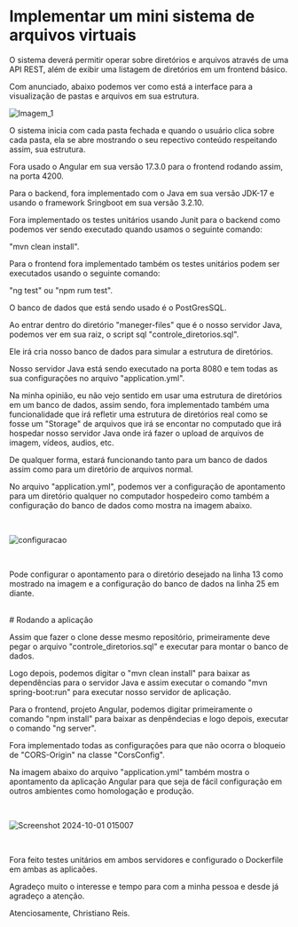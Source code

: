 # Implementar um mini sistema de arquivos virtuais

<p>O sistema deverá permitir operar sobre diretórios e arquivos através de uma API REST, além de exibir uma listagem de diretórios em um frontend básico.</p>
<p>Com anunciado, abaixo podemos ver como está a interface para a visualização de pastas e arquivos em sua estrutura.</p>

![Imagem_1](https://github.com/user-attachments/assets/a32f7c46-bc11-4d56-8970-fb933ce44248)

<p>O sistema inicia com cada pasta fechada e quando o usuário clica sobre cada pasta, ela se abre mostrando o seu repectivo conteúdo respeitando assim, sua estrutura.</p>
<p>Fora usado o Angular em sua versão 17.3.0 para o frontend rodando assim, na porta 4200.</p>
<p>Para o backend, fora implementado com o Java em sua versão JDK-17 e usando o framework Sringboot em sua versão 3.2.10.</p>
<p>Fora implementado os testes unitários usando Junit para o backend como podemos ver sendo executado quando usamos o seguinte comando:</p>
<p>"mvn clean install".</p>
<p>Para o frontend fora implementado também os testes unitários podem ser executados usando o seguinte comando:</p>
<p>"ng test" ou "npm rum test".</p>
<p>O banco de dados que está sendo usado é o PostGresSQL.</p>
<p>Ao entrar dentro do diretório "maneger-files" que é o nosso servidor Java, podemos ver em sua raiz, o script sql "controle_diretorios.sql".</p>
<p>Ele irá cria nosso banco de dados para simular a estrutura de diretórios.</p>
<p>Nosso servidor Java está sendo executado na porta 8080 e tem todas as sua configurações no arquivo "application.yml".</p>
<p>Na minha opinião, eu não vejo sentido em usar uma estrutura de diretórios em um banco de dados, assim sendo, fora implementado também uma funcionalidade que irá refletir uma estrutura de diretórios real como se fosse um "Storage" de arquivos que irá se encontar no computado que irá hospedar nosso servidor Java onde irá fazer o upload de arquivos de imagem, vídeos, audios, etc.</p>
<p>De qualquer forma, estará funcionando tanto para um banco de dados assim como para um diretório de arquivos normal.</p>
<p>No arquivo  "application.yml", podemos ver a configuração de apontamento para um diretório qualquer no computador hospedeiro como também a configuração do banco de dados como mostra na imagem abaixo.</p>
<br>

![configuracao](https://github.com/user-attachments/assets/0b12ddb9-916b-486b-98c0-086cbefd0166)

<br>
<p>Pode configurar o apontamento para o diretório desejado na linha 13 como mostrado na imagem e a configuração do banco de dados na linha 25 em diante.</p>
<br>
# Rodando a aplicação
<br>
<p>Assim que fazer o clone desse mesmo repositório, primeiramente deve pegar o arquivo "controle_diretorios.sql" e executar para montar o banco de dados.</p>
<p>Logo depois, podemos digitar o "mvn clean install" para baixar as dependências para o servidor Java e assim executar o comando "mvn spring-boot:run" para executar nosso servidor de aplicação.</p>
<p>Para o frontend, projeto Angular, podemos digitar primeiramente o comando "npm install" para baixar as denpêndecias e logo depois, executar o comando "ng server".</p>
<p>Fora implementado todas as configurações para que não ocorra o bloqueio de "CORS-Origin" na classe "CorsConfig".</p>
<p>Na imagem abaixo do arquivo "application.yml" também mostra o apontamento da aplicação Angular para que seja de fácil configuração em outros ambientes como homologação e produção.</p>
<br>

 ![Screenshot 2024-10-01 015007](https://github.com/user-attachments/assets/80b19c12-9e98-4ef7-b83a-46b79cae1602)
 
<br>
<p>Fora feito testes unitários em ambos servidores e configurado o Dockerfile em ambas as aplicaões.</p>

<p>Agradeço muito o interesse e tempo para com a minha pessoa e desde já agradeço a atenção.</p>
<p>Atenciosamente, Christiano Reis.</p>


 
